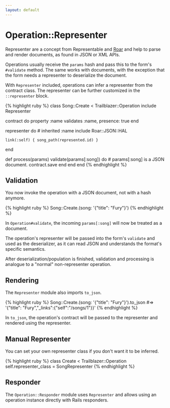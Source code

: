 ```yaml
---
layout: default
---
```


# Operation::Representer

Representer are a concept from Representable and [Roar](/gems/roar) and help to parse and render documents, as found in JSON or XML APIs.

Operations usually receive the `params` hash and pass this to the form's `#validate` method. The same works with documents, with the exception that the form needs a representer to deserialize the document.

With `Representer` included, operations can infer a representer from the contract class. The representer can be further customized in the `::representer` block.

{% highlight ruby %}
class Song::Create < Trailblazer::Operation
  include Representer

  contract do
    property :name
    validates :name, presence: true
  end

  representer do
    # inherited :name
    include Roar::JSON::HAL

    link(:self) { song_path(represented.id) }
  end

  def process(params)
    validate(params[:song]) do # params[:song] is a JSON document.
      contract.save
    end
  end
end
{% endhighlight %}


## Validation

You now invoke the operation with a JSON document, not with a hash anymore.

{% highlight ruby %}
Song::Create.(song: '{"title": "Fury"}')
{% endhighlight %}


In `Operation#validate`, the incoming `params[:song]` will now be treated as a document.

The operation's representer will be passed into the form's `validate` and used as the deserializer, as it can read JSON and understands the format's specific semantics.

After deserialization/population is finished, validation and processing is analogue to a "normal" non-representer operation.



## Rendering

The `Representer` module also imports `to_json`.

{% highlight ruby %}
Song::Create.(song: '{"title": "Fury"}').to_json
#=> '{"title": "Fury","_links":{"self":"/songs/1"}}'
{% endhighlight %}

In `to_json`, the operation's contract will be passed to the representer and rendered using the representer.

## Manual Representer

You can set your own representer class if you don't want it to be inferred.

{% highlight ruby %}
class Create < Trailblazer::Operation
  self.representer_class = SongRepresenter
{% endhighlight %}

## Responder

The `Operation::Responder` module uses `Representer` and allows using an operation instance directly with Rails responders.
